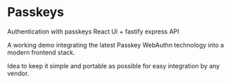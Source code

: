 # Passkeys

Authentication with passkeys React UI + fastify express API

A working demo integrating the latest Passkey WebAuthn technology into a modern frontend stack. 

Idea to keep it simple and portable as possible for easy integration by any vendor.